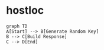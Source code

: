 # hostloc

```mermaid
graph TD
A[Start] --> B[Generate Random Key]
B --> C[Build Response]
C --> D[End]
```
